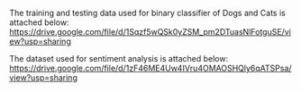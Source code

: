 The training and testing data used for binary classifier of Dogs and Cats is attached below:
https://drive.google.com/file/d/1Sqzf5wQSk0yZSM_pm2DTuasNlFotguSE/view?usp=sharing


The dataset used for sentiment analysis is attached below:
https://drive.google.com/file/d/1zF46ME4Uw4IVru4OMAOSHQly6qATSPsa/view?usp=sharing
